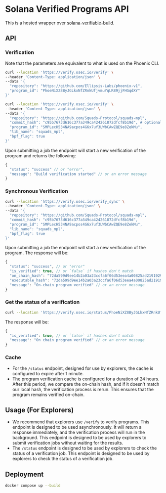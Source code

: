 # Solana Verified Programs API

This is a hosted wrapper over [solana-verifiable-build](https://github.com/Ellipsis-Labs/solana-verifiable-build/).

## API

### Verification

Note that the parameters are equivalent to what is used on the Phoenix CLI.

```bash
curl --location 'https://verify.osec.io/verify' \
--header 'Content-Type: application/json' \
--data '{
  "repository": "https://github.com/Ellipsis-Labs/phoenix-v1",
  "program_id": "PhoeNiXZ8ByJGLkxNfZRnkUfjvmuYqLR89jjFHGqdXY"
}'
```

```bash
curl --location 'https://verify.osec.io/verify' \
--header 'Content-Type: application/json' \
--data '{
  "repository": "https://github.com/Squads-Protocol/squads-mpl",
  "commit_hash": "c95b7673d616c377a349ca424261872dfcf8b19d", # optional
  "program_id": "SMPLecH534NA9acpos4G6x7uf3LWbCAwZQE9e8ZekMu",
  "lib_name": "squads_mpl",
  "bpf_flag": true
}'
```

Upon submitting a job the endpoint will start a new verification of the program and returns the following:

```js
{
  "status": "success" // or "error",
  "message": "Build verification started" // or an error message
}
```

### Synchronous Verification

```bash
curl --location 'https://verify.osec.io/verify_sync' \
--header 'Content-Type: application/json' \
--data '{
  "repository": "https://github.com/Squads-Protocol/squads-mpl",
  "commit_hash": "c95b7673d616c377a349ca424261872dfcf8b19d",
  "program_id": "SMPLecH534NA9acpos4G6x7uf3LWbCAwZQE9e8ZekMu",
  "lib_name": "squads_mpl",
  "bpf_flag": true
}'
```

Upon submitting a job the endpoint will start a new verification of the program. The response will be:

```js
{
  "status": "success", // or "error"
  "is_verified": true, // or `false` if hashes don't match
  "on_chain_hash": "72da599d9ee14b2a03a23ccfa6f06d53eea4a00825ad2191929cbd78fb69205c", // only returned on success
  "executable_hash": "72da599d9ee14b2a03a23ccfa6f06d53eea4a00825ad2191929cbd78fb69205c", // only returned on success
  "message": "On-chain program verified" // or an error message
}
```

### Get the status of a verification

```bash
curl --location 'https://verify.osec.io/status/PhoeNiXZ8ByJGLkxNfZRnkUfjvmuYqLR89jjFHGqdXY'
```

The response will be:

```js
{
  "is_verified": true, // or `false` if hashes don't match
  "message": "On chain program verified" // or an error message
}
```

### Cache

- For the `/status` endpoint, designed for use by explorers, the cache is configured to expire after 1 minute.
- The program verification cache is configured for a duration of 24 hours. After this period, we compare the on-chain hash, and if it doesn't match our local hash, the verification process is rerun. This ensures that the program remains verified on-chain.

## Usage (For Explorers)

- We recommend that explorers use `/verify` to verify programs. This endpoint is designed to be used asynchronously. It will return a response immediately, and the verification process will run in the background. This endpoint is designed to be used by explorers to submit verification jobs without waiting for the results.
- The `/status` endpoint is designed to be used by explorers to check the status of a verification job. This endpoint is designed to be used by explorers to check the status of a verification job.

## Deployment

```bash
docker compose up --build
```
